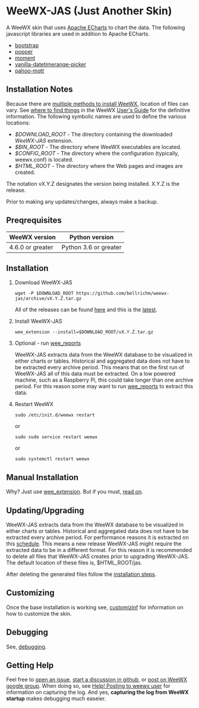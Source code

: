 # WeeWX-JAS (Just Another Skin)

A WeeWX skin that uses [Apache ECharts](https://echarts.apache.org/en/index.html) to chart the data.
The following javascript libraries are used in addition to Apache ECharts.

- [bootstrap](https://getbootstrap.com/)
- [popper](https://popper.js.org/)
- [moment](https://momentjs.com/)
- [vanilla-datetimerange-picker](https://github.com/alumuko/vanilla-datetimerange-picker)
- [pahoo-mqtt](https://www.eclipse.org/paho/index.php?page=clients/js/index.php)

## Installation Notes

Because there are [multiple methods to install WeeWX](http://weewx.com/docs/usersguide.htm#installation_methods), location of files can vary.
See [where to find things](http://weewx.com/docs/usersguide.htm#Where_to_find_things)
in the WeeWX [User's Guide](http://weewx.com/docs/usersguide.htm") for the definitive information.
The following symbolic names are used to define the various locations:

- *$DOWNLOAD_ROOT* - The directory containing the downloaded *WeeWX-JAS* extension.
- *$BIN_ROOT* - The directory where WeeWX executables are located.
- *$CONFIG_ROOT* - The directory where the configuration (typically, weewx.conf) is located.
- *$HTML_ROOT* - The directory where the Web pages and images are created.

The notation vX.Y.Z designates the version being installed.
X.Y.Z is the release.

Prior to making any updates/changes, always make a backup.

## Preqrequisites

|WeeWX version   |Python version                               |
|----------------|---------------------------------------------|
|4.6.0 or greater|Python 3.6 or greater                        |

## Installation

1. Download WeeWX-JAS

    ```
    wget -P $DOWNLOAD_ROOT https://github.com/bellrichm/weewx-jas/archive/vX.Y.Z.tar.gz
    ```

    All of the releases can be found [here](https://github.com/bellrichm/weewx-jas/releases) and this is the [latest](https://github.com/bellrichm/weewx-jas/releases/latest).

2. Install WeeWX-JAS

    ```
    wee_extension --install=$DOWNLOAD_ROOT/vX.Y.Z.tar.gz
    ```

3. Optional - run [wee_reports](http://www.weewx.com/docs/utilities.htm#wee_reports_utility)

     WeeWX-JAS extracts data from the WeeWX database to be visualized in either charts or tables.
  Historical and aggregated data does not have to be extracted every archive period.
  This means that on the first run of WeeWX-JAS all of this data must be extracted.
  On a low powered machine, such as a Raspberry Pi, this could take longer than one archive period.
  For this reason some may want to run [wee_reports](http://www.weewx.com/docs/utilities.htm#wee_reports_utility) to extract this data.

4. Restart WeeWX

    ```
    sudo /etc/init.d/weewx restart
    ```

    or

    ```
    sudo sudo service restart weewx
    ```

    or

    ```
    sudo systemctl restart weewx
    ```

## Manual Installation

Why? Just use [wee_extension](https://github.com/bellrichm/weewx-jas#installation). But if you must, [read on](https://github.com/bellrichm/weewx-jas/wiki/Manual-Installation).

## Updating/Upgrading

WeeWX-JAS extracts data from the WeeWX database to be visualized in either charts or tables.
Historical and aggregated data does not have to be extracted every archive period.
For performance reasons it is extracted on this [schedule](https://github.com/bellrichm/weewx-jas/wiki/Getting-Started#generating-weewx-jas-pages).
This means a new release WeeWX-JAS might require the extracted data to be in a different format.
For this reason it is recommended to delete all files that WeeWX-JAS creates prior to upgrading WeeWX-JAS.
The default location of these files is, $HTML_ROOT/jas.

After deleting the generated files follow the [installation steps](https://github.com/bellrichm/weewx-jas#installation-notes).

## Customizing

Once the base installation is working see,
[customizinf](https://github.com/bellrichm/weewx-jas/wiki/Customizing) for information on how to customize the skin.

## Debugging

See, [debugging](https://github.com/bellrichm/weewx-jas/wiki/Debugging).

## Getting Help

Feel free to [open an issue](https://github.com/bellrichm/weewx-jas/issues/new),
[start a discussion in github](https://github.com/bellrichm/weewx-jas/discussions/new),
or [post on WeeWX google group](https://groups.google.com/g/weewx-user).
When doing so, see [Help! Posting to weewx user](https://github.com/weewx/weewx/wiki/Help!-Posting-to-weewx-user)
for information on capturing the log.
And yes, **capturing the log from WeeWX startup** makes debugging much easeier.
